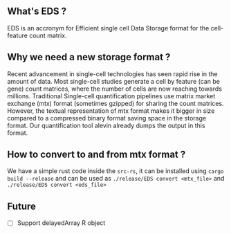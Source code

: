 ## What's EDS ?
EDS is an accronym for Efficient single cell Data Storage format for the cell-feature count matrix.

## Why we need a new storage format ?
Recent advancement in single-cell technologies has seen rapid rise in the amount of data. Most single-cell studies generate a cell by feature (can be gene) count matrices, where the number of cells are now reaching towards millions. Traditional Single-cell quantification pipelines use matrix market exchange (mtx) format (sometimes gzipped) for sharing the count matrices. However, the textual representation of mtx format makes it bigger in size compared to a compressed binary format saving space in the storage format. Our quantification tool alevin already dumps the output in this format.

## How to convert to and from mtx format ?
We have a simple rust code inside the `src-rs`, it can be installed using `cargo build --release` and can be used as `./release/EDS convert <mtx_file>` and `./release/EDS convert <eds_file>`

## Future 
- [ ] Support delayedArray R object
